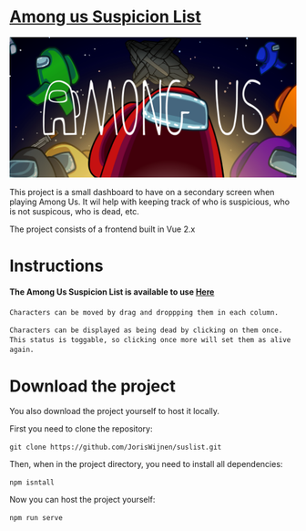 # [Among us Suspicion List](https://joriswijnen.github.io/suslist/)
![among us header](https://github.com/JorisWijnen/suslist/blob/main/images/amongus.png "Among Us")

This project is a small dashboard to have on a secondary screen when playing Among Us. It wil help with keeping track of who is suspicious, who is not suspicous, who is dead, etc.

The project consists of a frontend built in Vue 2.x

# Instructions

#### The Among Us Suspicion List is available to use [Here](https://joriswijnen.github.io/suslist/)

`Characters can be moved by drag and droppping them in each column.`

`Characters can be displayed as being dead by clicking on them once. This status is toggable, so clicking once more will set them as alive again.`

# Download the project

You also download the project yourself to host it locally.

First you need to clone the repository:

`git clone https://github.com/JorisWijnen/suslist.git`


Then, when in the project directory, you need to install all dependencies:

`npm isntall`


Now you can host the project yourself:

`npm run serve`
